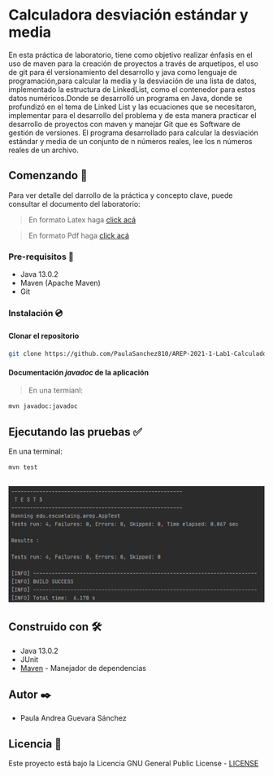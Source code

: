 # Calculadora desviación estándar y media
En esta práctica de laboratorio, tiene como objetivo realizar énfasis en el uso de maven para la creación de proyectos a través de arquetipos, el uso de git para él 
versionamiento del desarrollo y java como lenguaje de programación,para calcular la media y la desviación de una lista de datos, implementado la estructura de LinkedList, 
como el contenedor para estos datos numéricos.Donde se desarrolló un programa en Java, donde se profundizó en el tema de Linked List y las ecuaciones que se necesitaron,  implementar para el desarrollo del problema y de esta manera practicar el desarrollo de proyectos con maven y manejar Git que es Software de gestión de versiones.
El programa desarrollado para calcular la desviación estándar y media de un conjunto de n números reales, lee los n números reales de un archivo.

## Comenzando 📁

Para ver detalle del darrollo de la práctica y concepto clave, puede consultar el documento del laboratorio:

> En formato Latex haga [click acá](https://www.overleaf.com/project/601551db2e066306a40817fe)

> En formato Pdf haga [click acá](https://github.com/PaulaSanchez810/AREP-2021-1-Lab1-Calculadora/blob/main/INTRODUCTION%20TO%20COMPLEX%20SYSTEMS%2C%20JAVA%2C%20MVN%2C%20AND%20GIT.pdf)


### Pre-requisitos 📜

* Java 13.0.2
* Maven (Apache Maven)
* Git

### Instalación 💿

#### Clonar el repositorio

```sh
git clone https://github.com/PaulaSanchez810/AREP-2021-1-Lab1-Calculadora.git
```

#### Documentación _javadoc_ de la aplicación

> En una termianl:
```sh
mvn javadoc:javadoc
```
## Ejecutando las pruebas ✅

En una terminal:
```sh
mvn test
```
![](https://github.com/PaulaSanchez810/AREP-2021-1-Lab1-Calculadora/blob/main/img/img1.png)
--
## Construido con 🛠️

* Java 13.0.2
* JUnit
* [Maven](https://maven.apache.org/) - Manejador de dependencias


## Autor ✒️

* Paula Andrea Guevara Sánchez

## Licencia 📄

Este proyecto está bajo la Licencia GNU General Public License - [LICENSE](https://github.com/PaulaSanchez810/AREP-2021-1-Lab1-Calculadora/blob/main/LICENSE.txt) 
